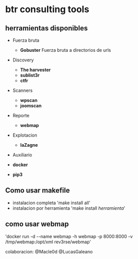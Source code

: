 # btr consulting tools

## herramientas disponibles
- Fuerza bruta
  - **Gobuster** Fuerza bruta a directorios de urls

- Discovery
  - **The harvester**
  - **sublist3r**
  - **ctfr**

- Scanners
  - **wpscan**
  - **joomscan**

- Reporte
  - **webmap**

- Explotacion
  - **laZagne**

- Auxiliario
 - **docker**
 - **pip3**


## Como usar makefile
- instalacion completa 'make install all'
- instalacion por herramienta 'make install _herramienta_'

## como usar webmap

'docker run -d --name webmap -h webmap -p 8000:8000 -v /tmp/webmap:/opt/xml rev3rse/webmap'




colaboracion:
  @Macle0d
  @LucasGaleano
